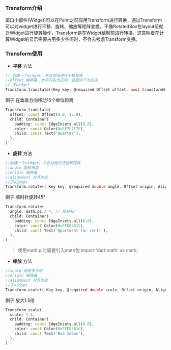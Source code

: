 ### Transform介绍
窗口小部件(Widget)可以在Paint之前应用Transform进行转换，通过Transform可以对widget进行平移、旋转、缩放等矩阵变换。不像RotatedBox在layout前就对Widget进行旋转操作，Transform是在Widget绘制前进行转换，这意味着在计算Widget的显示需要占用多少空间时，不会去考虑Transform变换。

### Transform使用

-  **平移**
方法
```dart
// 创建一个widget，并且对他进行平移变换
//offset 偏移量，水平向右为正向，竖直向下为正向
// 子widget
Transform.translate({Key key, @required Offset offset, bool transformHitTests: true, Widget child })
```
例子
在垂直方向移动15个单位距离
```dart
Transform.translate(
  offset: const Offset(0.0, 15.0),
  child: Container(
    padding: const EdgeInsets.all(8.0),
    color: const Color(0xFF7F7F7F),
    child: const Text('Quarter'),
  ),
)
```
-  **旋转**
方法
```dart
//创建一个widget，并且对他进行旋转变换
//angle 旋转角度
//origin 偏移量
//alignment 对齐方式
//子widget 
Transform.rotate({ Key key, @required double angle, Offset origin, AlignmentGeometry alignment: Alignment.center, bool transformHitTests: true, Widget child })
```
例子
顺时针旋转45°
```dart
Transform.rotate(
  angle: math.pi / 4, // 旋转45°
  child: Container(
    padding: const EdgeInsets.all(8.0),
    color: const Color(0xFFE8581C),
    child: const Text('Apartment for rent!'),
  ),
)
```
> 使用math.pi时需要引入math包 import 'dart:math' as math;
-  **缩放**
方法
```dart
//scale 缩放多少倍
//origin 偏移量
//alignment 对齐方式
//子widget 
Transform.scale({ Key key, @required double scale, Offset origin, AlignmentGeometry alignment: Alignment.center, bool transformHitTests: true, Widget child })
```
例子
放大1.5倍
```dart
Transform.scale(
  scale: 1.5,
  child: Container(
    padding: const EdgeInsets.all(8.0),
    color: const Color(0xFFE8581C),
    child: const Text('Bad Ideas'),
  ),
)
```
